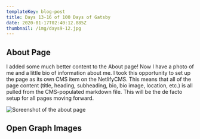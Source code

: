 ```yaml
---
templateKey: blog-post
title: Days 13-16 of 100 Days of Gatsby
date: 2020-01-17T02:40:12.885Z
thumbnail: /img/days9-12.jpg
---
```

## About Page

I added some much better content to the About page! Now I have a photo of me and a little bio of information about me. I took this opportunity to set up the page as its own CMS item on the NetlifyCMS. This means that all of the page content (title, heading, subheading, bio, bio image, location, etc.) is all pulled from the CMS-populated markdown file. This will be the de facto setup for all pages moving forward. 

![Screenshot of the about page](/img/screen-shot-2020-01-15-at-8.48.45-pm.png "About Page V1")

## Open Graph Images

